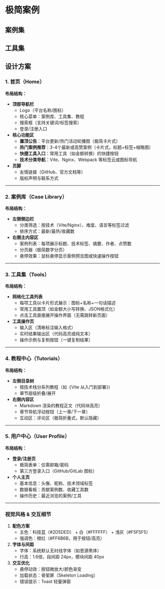 # 极简案例
## 案例集




## 工具集



## 设计方案

### **1. 首页（Home）**

**布局结构：**

- **顶部导航栏**
  - Logo（平台名称/图标）
  - 核心菜单：案例库、工具集、教程
  - 搜索框（支持关键词/标签搜索）
  - 登录/注册入口
- **核心功能区**
  - **置顶公告**：平台更新/热门活动轮播图（极简卡片式）
  - **热门案例推荐**：3-4个最新或高赞案例（卡片式，标题+标签+缩略图）
  - **快捷工具入口**：常用工具（如金额转换）的快捷按钮
  - **技术分类导航**：Vite、Nginx、Webpack 等标签云或图标导航
- **页脚**
  - 友情链接（GitHub、官方文档等）
  - 版权声明与联系方式

------

### **2. 案例库（Case Library）**

**布局结构：**

- **左侧侧边栏**
  - 分类筛选：按技术（Vite/Nginx）、难度、语言等标签过滤
  - 排序方式：最新/最热/收藏数
- **右侧主内容区**
  - 案例列表：每项展示标题、技术标签、摘要、作者、点赞数
  - 分页器（极简数字分页）
  - 悬停效果：鼠标悬停显示案例预览图或快速操作按钮

------

### **3. 工具集（Tools）**

**布局结构：**

- **网格化工具列表**
  - 每项工具以卡片形式展示：图标+名称+一句话描述
  - 常用工具置顶（如金额大小写转换、JSON格式化）
  - 点击工具直接展开操作界面（无需跳转新页面）
- **工具操作页**
  - 输入区（清晰标注输入格式）
  - 实时结果输出区（代码高亮或纯文本）
  - 操作示例与复制按钮（一键复制结果）

------

### **4. 教程中心（Tutorials）**

**布局结构：**

- **左侧目录树**
  - 按技术栈分系列教程（如《Vite 从入门到部署》）
  - 章节层级折叠/展开
- **右侧内容区**
  - Markdown 渲染的教程正文（代码块高亮）
  - 章节导航浮动按钮（上一章/下一章）
  - 互动区：评论区（极简折叠式，默认隐藏）

------

### **5. 用户中心（User Profile）**

**布局结构：**

- **登录/注册页**
  - 极简表单：仅需邮箱/密码
  - 第三方登录入口（GitHub/GitLab 图标）
- **个人主页**
  - 基本信息：头像、昵称、技术领域标签
  - 数据看板：贡献案例数、收藏工具数
  - 操作历史：最近浏览的案例/工具

------

### **视觉风格 & 交互细节**

1. **配色方案**
   - 主色：科技蓝（#2D5DED） + 白（#FFFFFF） + 浅灰（#F5F5F5）
   - 强调色：橙红（#FF6B6B，用于按钮/高亮）
2. **字体与间距**
   - 字体：系统默认无衬线字体（如思源黑体）
   - 行高：1.6倍，段间距 24px，模块间距 40px
3. **交互优化**
   - 悬停动效：按钮微放大/颜色渐变
   - 加载状态：骨架屏（Skeleton Loading）
   - 错误提示：Toast 轻量弹窗
